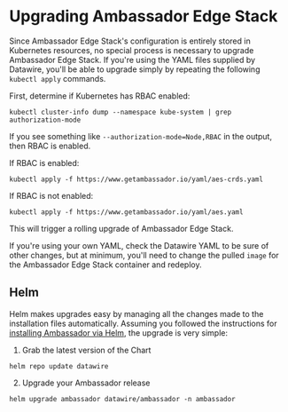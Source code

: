 # Upgrading Ambassador Edge Stack

Since Ambassador Edge Stack's configuration is entirely stored in Kubernetes resources, no special process is necessary to upgrade Ambassador Edge Stack. If you're using the YAML files supplied by Datawire, you'll be able to upgrade simply by repeating the following `kubectl apply` commands.

First, determine if Kubernetes has RBAC enabled:

```shell
kubectl cluster-info dump --namespace kube-system | grep authorization-mode
```

If you see something like `--authorization-mode=Node,RBAC` in the output, then RBAC is enabled.

If RBAC is enabled:

```shell
kubectl apply -f https://www.getambassador.io/yaml/aes-crds.yaml
```

If RBAC is not enabled:

```shell
kubectl apply -f https://www.getambassador.io/yaml/aes.yaml
```

This will trigger a rolling upgrade of Ambassador Edge Stack.

If you're using your own YAML, check the Datawire YAML to be sure of other changes, but at minimum, you'll need to change the pulled `image` for the Ambassador Edge Stack container and redeploy.

## Helm

Helm makes upgrades easy by managing all the changes made to the installation files automatically. Assuming you followed the instructions for [installing Ambassador via Helm](https://www.getambassador.io/user-guide/helm/), the upgrade is very simple:

1. Grab the latest version of the Chart

```shell
helm repo update datawire
```

2. Upgrade your Ambassador release

```shell
helm upgrade ambassador datawire/ambassador -n ambassador
```